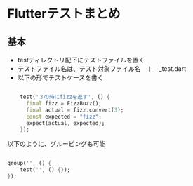 # Flutterテストまとめ

## 基本

- testディレクトリ配下にテストファイルを置く
- テストファイル名は、テスト対象ファイル名　＋　_test.dart
- 以下の形でテストケースを書く

~~~dart

    test('３の時にfizzを返す', () {
      final fizz = FizzBuzz();
      final actual = fizz.convert(3);
      const expected = "fizz";
      expect(actual, expected);
    });

~~~

以下のように、グルーピングも可能

~~~dart

group('', () {
    test('', () {});
});

~~~

